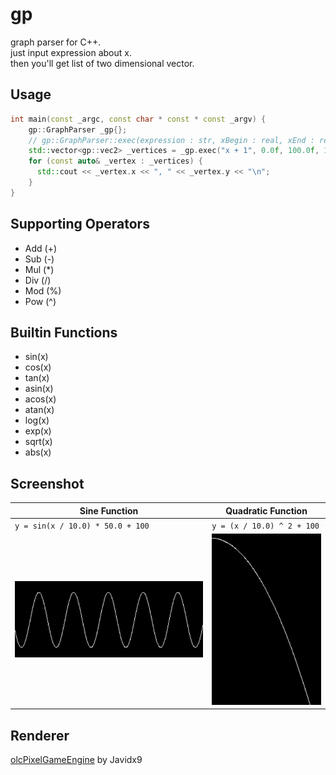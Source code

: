 # gp
graph parser for C++.  
just input expression about x.  
then you'll get list of two dimensional vector.  

## Usage
```cpp
int main(const _argc, const char * const * const _argv) {
    gp::GraphParser _gp{};
    // gp::GraphParser::exec(expression : str, xBegin : real, xEnd : real, xStep : real, varMap : map)
    std::vector<gp::vec2> _vertices = _gp.exec("x + 1", 0.0f, 100.0f, 1.0f, {});
    for (const auto& _vertex : _vertices) {
      std::cout << _vertex.x << ", " << _vertex.y << "\n";
    }
}
```
## Supporting Operators
- Add (+)
- Sub (-)
- Mul (*)
- Div (/)
- Mod (%)
- Pow (^)

## Builtin Functions
- sin(x)
- cos(x)
- tan(x)
- asin(x)
- acos(x)
- atan(x)
- log(x)
- exp(x)
- sqrt(x)
- abs(x)

## Screenshot
| Sine Function | Quadratic Function |
| ---- | ---- |
| `y = sin(x / 10.0) * 50.0 + 100` | `y = (x / 10.0) ^ 2 + 100` |
| ![sine](screenshot_sine.png) | ![quadratic](screenshot_quadratic.png) |

## Renderer
[olcPixelGameEngine](https://github.com/OneLoneCoder/olcPixelGameEngine) by Javidx9

